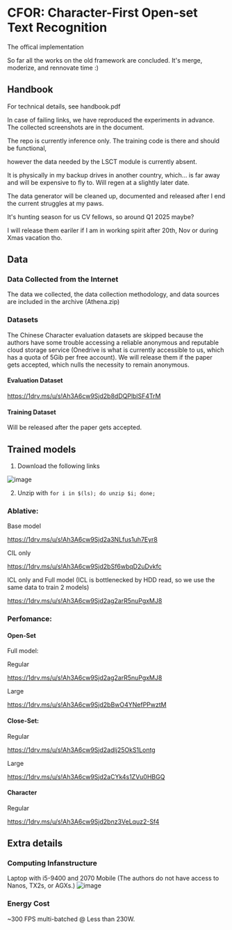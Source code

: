 
# CFOR: Character-First Open-set Text Recognition

The offical implementation

So far all the works on the old framework are concluded. It's merge, moderize, and rennovate time :) 

## Handbook
For technical details, see handbook.pdf

In case of failing links, we have reproduced the experiments in advance. The collected screenshots are in the document. 


The repo is currently inference only. The training code is there and should be functional, 

however the data needed by the LSCT module is currently absent. 

It is physically in my backup drives in another country, which... is far away and will be expensive to fly to.  Will regen at a slightly later date. 

The data generator will be cleaned up, documented and released after I end the current struggles at my paws. 

It's hunting season for us CV fellows, so around Q1 2025 maybe?

I will release them eariler if I am in working spirit after 20th, Nov or during Xmas vacation tho. 

## Data

### Data Collected from the Internet
The data we collected, the data collection methodology, and data sources are included in the archive (Athena.zip)

### Datasets

The Chinese Character evaluation datasets are skipped because the authors have some trouble accessing a reliable anonymous and reputable cloud storage service (Onedrive is what is currently accessible to us, which has a quota of 5Gib per free account). We will release them if the paper gets accepted, which nulls the necessity to remain anonymous.

#### Evaluation Dataset
https://1drv.ms/u/s!Ah3A6cw9Sjd2b8dDQPlblSF4TrM

#### Training Dataset
Will be released after the paper gets accepted. 

## Trained models
1. Download the following links

![image](https://user-images.githubusercontent.com/59994105/163527896-4aaa6e86-f9f5-4b11-8bcc-4d3185864a39.png)

2. Unzip with `for i in $(ls); do unzip $i; done;`

### Ablative:
Base model

https://1drv.ms/u/s!Ah3A6cw9Sjd2a3NLfus1uh7Eyr8

CIL only

https://1drv.ms/u/s!Ah3A6cw9Sjd2bSf6wbqD2uDvkfc

ICL only and Full model (ICL is bottlenecked by HDD read, so we use the same data to train 2 models)

https://1drv.ms/u/s!Ah3A6cw9Sjd2ag2arR5nuPgxMJ8

### Perfomance:

#### Open-Set
Full model:

Regular

https://1drv.ms/u/s!Ah3A6cw9Sjd2ag2arR5nuPgxMJ8

Large

https://1drv.ms/u/s!Ah3A6cw9Sjd2bBwO4YNefPPwztM

#### Close-Set:
Regular

https://1drv.ms/u/s!Ah3A6cw9Sjd2adIj25OkS1Lontg

Large 

https://1drv.ms/u/s!Ah3A6cw9Sjd2aCYk4s1ZVu0HBGQ

#### Character

Regular

https://1drv.ms/u/s!Ah3A6cw9Sjd2bnz3VeLquz2-Sf4




## Extra details 
### Computing Infanstructure 
Laptop with i5-9400 and 2070 Mobile (The authors do not have access to Nanos, TX2s, or AGXs.)
![image](https://user-images.githubusercontent.com/59994105/163657930-47f7c495-f32f-4a1b-b285-5a0469b1efc7.png)



### Energy Cost
~300 FPS multi-batched @ Less than 230W.
